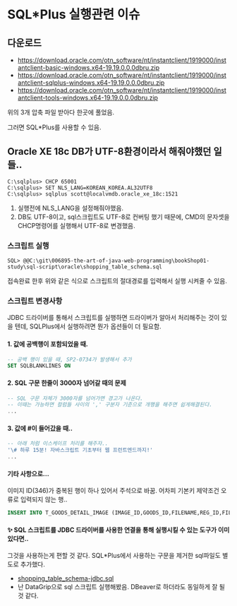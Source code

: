 # SQL*Plus 실행관련 이슈



## 다운로드 

* https://download.oracle.com/otn_software/nt/instantclient/1919000/instantclient-basic-windows.x64-19.19.0.0.0dbru.zip
* https://download.oracle.com/otn_software/nt/instantclient/1919000/instantclient-sqlplus-windows.x64-19.19.0.0.0dbru.zip
* https://download.oracle.com/otn_software/nt/instantclient/1919000/instantclient-tools-windows.x64-19.19.0.0.0dbru.zip

위의 3개 압축 파일 받아다 한곳에 풀었음.

그러면 SQL*Plus를 사용할 수 있음.



## Oracle XE 18c DB가 UTF-8환경이라서 해줘야했던 일들..

```
C:\sqlplus> CHCP 65001
C:\sqlplus> SET NLS_LANG=KOREAN_KOREA.AL32UTF8
C:\sqlplus> sqlplus scott@localvmdb.oracle_xe_18c:1521
```

1. 실행전에 NLS_LANG을 설정해줘야했음.
2. DB도 UTF-8이고, sql스크립트도 UTF-8로 컨버팅 했기 때문에, CMD의 문자셋을CHCP명령어를 실행해서 UTF-8로 변경했음.



### 스크립트 실행

```
SQL> @@C:\git\006895-the-art-of-java-web-programming\bookShop01-study\sql-script\oracle\shopping_table_schema.sql
```

접속완료 한후 위와 같은 식으로 스크립트의 절대경로를 입력해서 실행 시켜줄 수 있음.



### 스크립트 변경사항

JDBC 드라이버를 통해서 스크립트를 실행하면 드라이버가 알아서 처리해주는 것이 있을 텐데, SQLPlus에서 실행하려면 뭔가 옵션들이 더 필요함.

#### 1. 값에 공백행이 포함되었을 때.

```sql
-- 공백 행이 있을 때, SP2-0734가 발생해서 추가
SET SQLBLANKLINES ON 
```



#### 2. SQL 구문 한줄이 3000자 넘어갈 때의 문제

```sql
-- SQL 구문 자체가 3000자를 넘어가면 경고가 나온다.
-- 이때는 가능하면 컬럼들 사이의 ',' 구분자 기준으로 개행을 해주면 쉽게해결된다. 
...
```



#### 3. 값에 #이 들어갔을 때..

```sql
-- 아래 처럼 이스케이프 처리를 해주자..
'\# 하루 15분! 자바스크립트 기초부터 웹 프런트엔드까지!'
...
```



#### 기타 사항으로...

이미지 ID(346)가 중복된 행이 하나 있어서 주석으로 바꿈. 어차피 기본키 제약조건 오류로 입력되지 않는 행..

```sql
INSERT INTO T_GOODS_DETAIL_IMAGE (IMAGE_ID,GOODS_ID,FILENAME,REG_ID,FILETYPE,CREDATE) VALUES (346,356,'마인_상세1.jpg','admin','detail_image1',TO_DATE('18/10/23','RR/MM/DD'));
```



#### ✨ SQL 스크립트를 JDBC 드라이버를 사용한 연결을 통해 실행시킬 수 있는 도구가 이미 있다면.. 

그것을 사용하는게 편할 것 같다.
SQL*Plus에서 사용하는 구문을 제거한 sql파일도 별도로 추가했다.

* [shopping_table_schema-jdbc.sql](shopping_table_schema-jdbc.sql)
* 난 DataGrip으로 sql 스크립트 실행해봤음. DBeaver로 하더라도 동일하게 잘 될 것 같다.